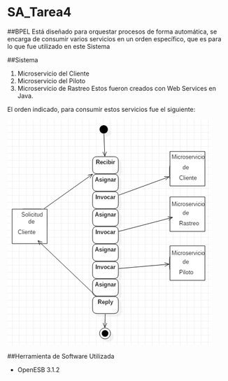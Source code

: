 # SA_Tarea4
##BPEL
Está diseñado para orquestar procesos de forma automática, 
se encarga de consumir varios servicios en un orden específico,
que es para lo que fue utilizado en este Sistema

##Sistema
1. Microservicio del Cliente
2. Microservicio del Piloto
3. Microservicio de Rastreo
Estos fueron creados con Web Services en Java.


El orden indicado, para consumir estos servicios fue el siguiente:

![Modelo BPEL](bpel.png)


##Herramienta de Software Utilizada
* OpenESB 3.1.2

